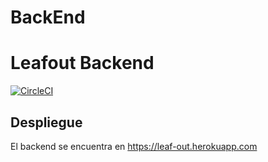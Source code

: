 # BackEnd

# Leafout Backend
[![CircleCI](https://circleci.com/gh/Leaf-Out/BackEnd.svg?style=svg)](https://circleci.com/gh/Leaf-Out/BackEnd)

## Despliegue
El backend se encuentra en https://leaf-out.herokuapp.com
